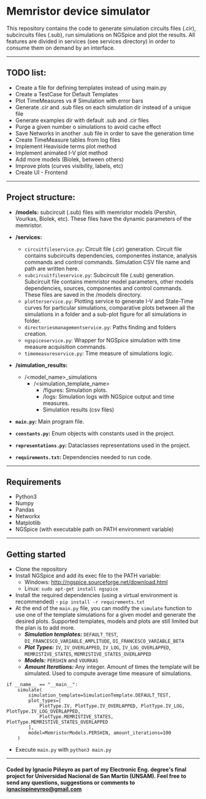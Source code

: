 # Memristor device simulator

This repository contains the code to generate simulation circuits files (.cir), subcircuits files (.sub), run 
simulations on NGSpice and plot the results. All features are divided in services (see services directory) in order to
consume them on demand by an interface.

---

## TODO list:
* Create a file for defining templates instead of using main.py
* Create a TestCase for Default Templates
* Plot TimeMeasures vs # Simulation with error bars
* Generate .cir and .sub files on each simulation dir instead of a unique file
* Generate examples dir with default .sub and .cir files
* Purge a given number o simulations to avoid cache effect
* Save Networks in another .sub file in order to save the generation time
* Create TimeMeasure tables from log files
* Implement Heaviside terms plot method
* Implement animated I-V plot method
* Add more models (Biolek, between others)
* Improve plots (curves visibility, labels, etc)
* Create UI - Frontend

---

## Project structure:
- **/models:** subcircuit (.sub) files with memristor models (Pershin, Vourkas, Biolek, etc). These files have 
the dynamic parameters of the memristor.

- **/services:** 
  * `circuitfileservice.py`: Circuit file (.cir) generation. Circuit file contains subcircuits dependencies, componentes
  instance, analysis commands and control commands. Simulation CSV file name and path are written here.
  * `subcircuitfileservice.py`: Subcircuit file (.sub) generation. Subcircuit file contains memristor model parameters, other
models dependencies, sources, componentes and control commands. These files are saved in the /models directory.
  * `plotterservice.py`: Plotting service to generate I-V and State-Time curves for particular simulations, comparative plots
between all the simulations in a folder and a sub-plot figure for all simulations in folder.
  * `directoriesmanagementservice.py`: Paths finding and folders creation.
  * `ngspiceservice.py`: Wrapper for NGSpice simulation with time measure acquisition commands.
  * `timemeasureservice.py`: Time measure of simulations logic.

- **/simulation_results:**
  * /<model_name>_simulations
    * /<simulation_template_name>
      * /figures: Simulation plots.
      * /logs: Simulation logs with NGSpice output and time measures.
      * Simulation results (csv files)

- **`main.py`:** Main program file.
- **`constants.py`:** Enum objects with constants used in the project.
- **`representations.py`:** Dataclasses representations used in the project.
- **`requirements.txt`:** Dependencies needed to run code.

---

## Requirements
- Python3
- Numpy
- Pandas
- Networkx
- Matplotlib
- NGSpice (with executable path on PATH environment variable)

---

## Getting started
* Clone the repository
* Install NGSpice and add its exec file to the PATH variable:
    - Windows: http://ngspice.sourceforge.net/download.html
    - Linux: `sudo apt-get install ngspice`
* Install the required dependencies (using a virtual environment is recommended) - `pip install -r requirements.txt`
* At the end of the `main.py` file, you can modify the `simulate` function to use one of the template simulations for a given model and generate the desired plots. Supported templates, models and plots are still limited but the plan is to add more.
  - **_Simulation templates:_** `DEFAULT_TEST`, `DI_FRANCESCO_VARIABLE_AMPLITUDE`, `DI_FRANCESCO_VARIABLE_BETA`
  - **_Plot Types:_** `IV`, `IV_OVERLAPPED`, `IV_LOG`, `IV_LOG_OVERLAPPED`, `MEMRISTIVE_STATES`, `MEMRISTIVE_STATES_OVERLAPPED`
  - **_Models:_** `PERSHIN` and `VOURKAS`
  - **_Amount Iterations:_** Any integer. Amount of times the template will be simulated. Used to compute average time measure of simulations.

```
if __name__ == "__main__":
    simulate(
        simulation_template=SimulationTemplate.DEFAULT_TEST,
        plot_types=[
            PlotType.IV, PlotType.IV_OVERLAPPED, PlotType.IV_LOG, PlotType.IV_LOG_OVERLAPPED,
            PlotType.MEMRISTIVE_STATES, PlotType.MEMRISTIVE_STATES_OVERLAPPED
        ],
        model=MemristorModels.PERSHIN, amount_iterations=100
    )
```

* Execute `main.py` with `python3 main.py`

---

#### Coded by Ignacio Piñeyro as part of my Electronic Eng. degree's final project for Universidad Nacional de San Martin (UNSAM). Feel free to send any questions, suggestions or comments to ignaciopineyroo@gmail.com
